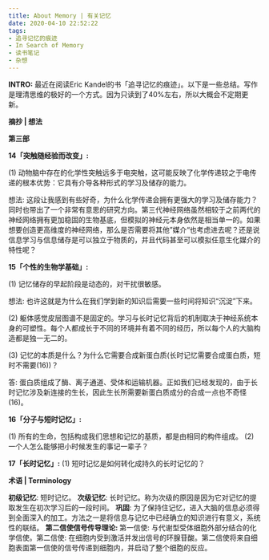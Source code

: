 ```yaml
---
title: About Memory | 有关记忆
date: 2020-04-10 22:52:22
tags: 
- 追寻记忆的痕迹
- In Search of Memory 
- 读书笔记
- 杂想
---
```

<b>INTRO:</b>  最近在阅读Eric Kandel的书「追寻记忆的痕迹」。以下是一些总结。写作是理清思维的极好的一个方式。因为只读到了40%左右，所以大概会不定期更新。

<b>摘抄 | 想法 </b>

<b>第三部 </b>

<b>14「突触随经验而改变」:</b>

(1) 动物脑中存在的化学性突触远多于电突触，这可能反映了化学传递较之于电传递的根本优势：它具有介导各种形式的学习及储存的能力。

想法: 这段让我感到有些好奇，为什么化学传递会拥有更强大的学习及储存能力？同时也带出了一个非常有意思的研究方向。第三代神经网络虽然相较于之前两代的神经网络拥有更加稳固的生物基底，但模拟的神经元本身依然是相当单一的。如果想要创造更高维度的神经网络，那么是否需要将其他”媒介“也考虑进去呢？还是说信息学习与信息储存是可以独立于物质的，并且代码甚至可以模拟任意生化媒介的特性呢？

<b>15「个性的生物学基础」: </b>

(1) 记忆储存的早起阶段是动态的，对干扰很敏感。

想法: 也许这就是为什么在我们学到新的知识后需要一些时间将知识“沉淀”下来。

(2) 躯体感觉皮层图谱不是固定的。学习与长时记忆背后的机制取决于神经系统本身的可塑性。每个人都成长于不同的环境并有着不同的经历，所以每个人的大脑构造都是独一无二的。

(3) 记忆的本质是什么？为什么它需要合成新蛋白质(长时记忆需要合成蛋白质，短时不需要(16))？

答: 蛋白质组成了酶、离子通道、受体和运输机器。正如我们已经发现的，由于长时记忆涉及新连接的生长，因此生长所需要新蛋白质成分的合成一点也不奇怪(16)。

<b>16「分子与短时记忆」: </b>

(1) 所有的生命，包括构成我们思想和记忆的基质，都是由相同的构件组成。
(2) 一个人怎么能够把小时候发生的事记一辈子？

<b>17「长时记忆」:</b>
(1) 短时记忆是如何转化成持久的长时记忆的？

<b>术语 | Terminology</b>

<b>初级记忆</b>: 短时记忆。
<b>次级记忆</b>: 长时记忆。称为次级的原因是因为它对记忆的提取发生在初次学习后的一段时间。
<b>巩固</b>: 为了保持住记忆，进入大脑的信息必须得到全面深入的加工。方法之一是将信息与记忆中已经确立的知识进行有意义，系统性的联结。
<b>第二信使信号传导理论: </b> 第一信使: 与代谢型受体细胞外部分结合的化学信使。第二信使: 在细胞内受到激活并发出信号的环腺苷酸。第二信使将来自细胞表面第一信使的信号传递到细胞内，并启动了整个细胞的反应。


